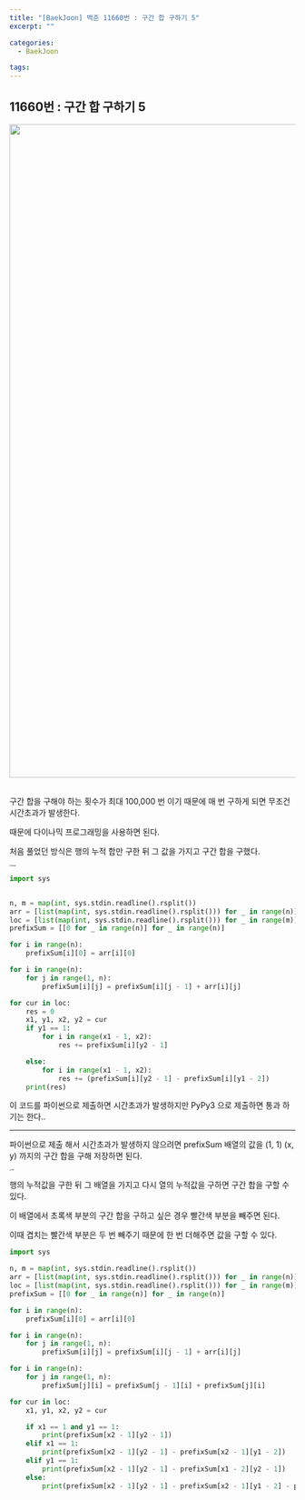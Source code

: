 ```yaml
---
title: "[BaekJoon] 백준 11660번 : 구간 합 구하기 5"
excerpt: ""

categories:
  - BaekJoon

tags:
---
```


## 11660번 : 구간 합 구하기 5

<center><img width="1150" alt="" src="https://user-images.githubusercontent.com/54533309/103165493-04397e80-485c-11eb-942f-06144c6d1ca7.png">
</center>

<br>

구간 합을 구해야 하는 횟수가 최대 100,000 번 이기 때문에 매 번 구하게 되면 무조건 시간초과가 발생한다.

때문에 다이나믹 프로그래밍을 사용하면 된다.

처음 풀었던 방식은 행의 누적 합만 구한 뒤 그 값을 가지고 구간 합을 구했다.

<img src="https://user-images.githubusercontent.com/54533309/103165540-8cb81f00-485c-11eb-85a8-954f9739d6a7.png" alt="image" style="zoom:20%;" />

```python
import sys


n, m = map(int, sys.stdin.readline().rsplit())
arr = [list(map(int, sys.stdin.readline().rsplit())) for _ in range(n)]
loc = [list(map(int, sys.stdin.readline().rsplit())) for _ in range(m)]
prefixSum = [[0 for _ in range(n)] for _ in range(n)]

for i in range(n):
	prefixSum[i][0] = arr[i][0]

for i in range(n):
	for j in range(1, n):
		prefixSum[i][j] = prefixSum[i][j - 1] + arr[i][j]

for cur in loc:
	res = 0
	x1, y1, x2, y2 = cur
	if y1 == 1:
		for i in range(x1 - 1, x2):
			res += prefixSum[i][y2 - 1]

	else:
		for i in range(x1 - 1, x2):
			res += (prefixSum[i][y2 - 1] - prefixSum[i][y1 - 2])
	print(res)
```

이 코드를 파이썬으로 제출하면 시간초과가 발생하지만 PyPy3 으로 제출하면 통과 하기는 한다..

---

파이썬으로 제출 해서 시간초과가 발생하지 않으려면 prefixSum 배열의 값을 (1, 1) (x, y) 까지의 구간 합을 구해 저장하면 된다.

<img src="https://user-images.githubusercontent.com/54533309/103165615-89716300-485d-11eb-9293-5910467bc683.png" alt="image" style="zoom:15%;" />

행의 누적값을 구한 뒤 그 배열을 가지고 다시 열의 누적값을 구하면 구간 합을 구할 수 있다.

이 배열에서 초록색 부분의 구간 합을 구하고 싶은 경우 빨간색 부분을 빼주면 된다.

이때 겹치는 빨간색 부분은 두 번 빼주기 때문에 한 번 더해주면 값을 구할 수 있다.

```python
import sys

n, m = map(int, sys.stdin.readline().rsplit())
arr = [list(map(int, sys.stdin.readline().rsplit())) for _ in range(n)]
loc = [list(map(int, sys.stdin.readline().rsplit())) for _ in range(m)]
prefixSum = [[0 for _ in range(n)] for _ in range(n)]

for i in range(n):
	prefixSum[i][0] = arr[i][0]

for i in range(n):
	for j in range(1, n):
		prefixSum[i][j] = prefixSum[i][j - 1] + arr[i][j]

for i in range(n):
	for j in range(1, n):
		prefixSum[j][i] = prefixSum[j - 1][i] + prefixSum[j][i]

for cur in loc:
	x1, y1, x2, y2 = cur

	if x1 == 1 and y1 == 1:
		print(prefixSum[x2 - 1][y2 - 1])
	elif x1 == 1:
		print(prefixSum[x2 - 1][y2 - 1] - prefixSum[x2 - 1][y1 - 2])
	elif y1 == 1:
		print(prefixSum[x2 - 1][y2 - 1] - prefixSum[x1 - 2][y2 - 1])
	else:
		print(prefixSum[x2 - 1][y2 - 1] - prefixSum[x2 - 1][y1 - 2] - prefixSum[x1 - 2][y2 - 1] + prefixSum[x1 - 2][y1 - 2])
```

<br>